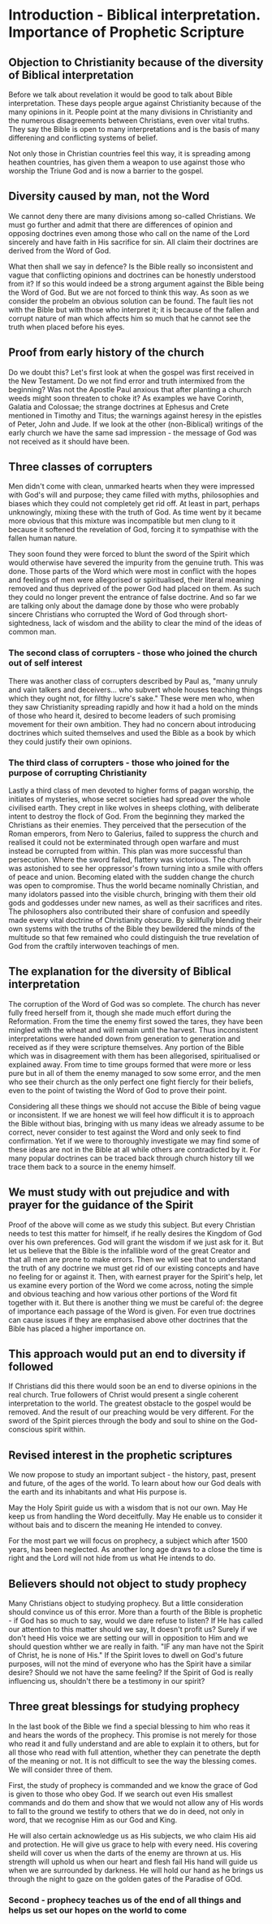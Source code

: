 # Introduction - Biblical interpretation. Importance of Prophetic Scripture

## Objection to Christianity because of the diversity of Biblical interpretation
Before we talk about revelation it would be good to talk about Bible interpretation. These days people argue against Christianity because of the many opinions in it.
People point at the many divisions in Christianity and the numerous disagreements between Christians, even over vital truths. They say the Bible is open to
many interpretations and is the basis of many differening and conflicting systems of belief.

Not only those in Christian countries feel this way, it is spreading among heathen countries, has given them a weapon to use against those who worship the
Triune God and is now a barrier to the gospel.

## Diversity caused by man, not the Word
We cannot deny there are many divisions among so-called Christians. We must go further and admit that there are differences of opinion and opposing doctrines
even among those who call on the name of the Lord sincerely and have faith in His sacrifice for sin. All claim their doctrines are derived from the Word
of God.

What then shall we say in defence? Is the Bible really so inconsistent and vague that conflicting opinions and doctrines can be honestly understood from it?
If so this would indeed be a strong argument against the Bible being the Word of God. But we are not forced to think this way. As soon as we consider the
probelm an obvious solution can be found. The fault lies not with the Bible but with those who interpret it; it is because of the fallen and corrupt nature
of man which affects him so much that he cannot see the truth when placed before his eyes.

## Proof from early history of the church
Do we doubt this? Let's first look at when the gospel was first received in the New Testament. Do we not find error and truth intermixed from the beginning?
Was not the Apostle Paul anxious that after planting a church weeds might soon threaten to choke it? As examples we have Corinth, Galatia and Colossae; the strange
doctrines at Ephesus and Crete mentioned in Timothy and Titus; the warnings against heresy in the epistles of Peter, John and Jude. If we look at the other
(non-Biblical) writings of the early church we have the same sad impression - the message of God was not received as it should have been.

## Three classes of corrupters
Men didn't come with clean, unmarked hearts when they were impressed with God's will and purpose; they came filled with myths, philosophies and biases which they could
not completely get rid off. At least in part, perhaps unknowingly, mixing these with the truth of God.  As time went by it became more obvious that this mixture was
incompatible but men clung to it because it softened the revelation of God, forcing it to sympathise with the fallen human nature.

They soon found they were forced to blunt the sword of the Spirit which would otherwise have severed the impurity from the genuine truth. This was done. Those parts of the
Word which were most in conflict with the hopes and feelings of men were allegorised or spiritualised, their literal meaning removed and thus deprived of the power God had
placed on them. As such they could no longer prevent the entrance of false doctrine. And so far we are talking only about the damage done by those who were probably
sincere Christians who corrupted the Word of God through short-sightedness, lack of wisdom and the ability to clear the mind of the ideas of common man.

### The second class of corrupters - those who joined the church out of self interest
There was another class of corrupters described by Paul as, "many unruly and vain talkers and deceivers... who subvert whole houses teaching things which they ought
not, for filthy lucre's sake." These were men who, when they saw Christianity spreading rapidly and how it had a hold on the minds of those who heard it, desired to become
leaders of such promising movement for their own ambition. They had no concern about introducing doctrines which suited themselves and used the Bible as a book by which
they could justify their own opinions.

### The third class of corrupters - those who joined for the purpose of corrupting Christianity
Lastly a third class of men devoted to higher forms of pagan worship, the initiates of mysteries, whose secret societies had spread over the whole civilised earth. They crept in like wolves in sheeps clothing, with deliberate intent to destroy the flock of God. From the beginning they marked the Christians as their enemies. They perceived that the persecution of the Roman emperors, from Nero to Galerius, failed to suppress the church and realised it could not be exterminated through open warfare and must instead be corrupted from within. This plan was more successful than persecution. Where the sword failed, flattery was victorious. The church was astonished to see her oppressor's frown turning into a smile with offers of peace and union. Becoming elated with the sudden change the church was open to compromise. Thus the world became nominally Christian, and many idolators passed into the visible church, bringing with them their old gods and goddesses under new names, as well as their sacrifices and rites. The philosophers also contributed their share of confusion and speedily made every vital doctrine of Christianity obscure. By skillfully blending their own systems with the truths of the Bible they bewildered the minds of the multitude so that few remained who could distinguish the true revelation of God from the craftily interwoven teachings of men.

## The explanation for the diversity of Biblical interpretation
The corruption of the Word of God was so complete. The church has never fully freed herself from it, though she made much effort during the Reformation. From the time the enemy first sowed the tares, they have been mingled with the wheat and will remain until the harvest. Thus inconsistent interpretations were handed down from generation to generation and received as if they were scripture themselves. Any portion of the Bible which was in disagreement with them has been allegorised, spiritualised or explained away. From time to time groups formed that were more or less pure but in all of them the enemy managed to sow some error, and the men who see their church as the only perfect one fight fiercly for their beliefs, even to the point of twisting the Word of God to prove their point.

Considering all these things we should not accuse the Bible of being vague or inconsistent. If we are honest we will feel how difficult it is to approach the Bible without bias, bringing with us many ideas we already assume to be correct, never consider to test against the Word and only seek to find confirmation. Yet if we were to thoroughly investigate we may find some of these ideas are not in the Bible at all while others are contradicted by it. For many popular doctrines can be traced back through church history till we trace them back to a source in the enemy himself.

## We must study with out prejudice and with prayer for the guidance of the Spirit
Proof of the above will come as we study this subject. But every Christian needs to test this matter for himself, if he really desires the Kingdom of God over his own preferences. God will grant the wisdom if we just ask for it. But let us believe that the Bible is the infallible word of the great Creator and that all men are prone to make errors. Then we will see that to understand the truth of any doctrine we must get rid of our existing concepts and have no feeling for or against it. Then, with earnest prayer for the Spirit's help, let us examine every portion of the Word we come across, noting the simple and obvious teaching and how various other portions of the Word fit together with it. But there is another thing we must be careful of: the degree of importance each passage of the Word is given. For even true doctrines can cause issues if they are emphasised above other doctrines that the Bible has placed a higher importance on.

## This approach would put an end to diversity if followed
If Christians did this there would soon be an end to diverse opinions in the real church. True followers of Christ would present a single coherent interpretation to the world. The greatest obstacle to the gospel would be removed. And the result of our preaching would be very different. For the sword of the Spirit pierces through the body and soul to shine on the God-conscious spirit within.

## Revised interest in the prophetic scriptures
We now propose to study an important subject - the history, past, present and future, of the ages of the world. To learn about how our God deals with the earth and its inhabitants and what His purpose is.

May the Holy Spirit guide us with a wisdom that is not our own. May He keep us from handling the Word deceitfully. May He enable us to consider it without bais and to discern the meaning He intended to convey.

For the most part we will focus on prophecy, a subject which after 1500 years, has been neglected. As another long age draws to a close the time is right and the Lord will not hide from us what He intends to do.

## Believers should not object to study prophecy
Many Christians object to studying prophecy.  But a little consideration should convince us of this error. More than a fourth of the Bible is prophetic - if God has so much to say, would we dare refuse to listen? If He has called our attention to this matter should we say, It doesn't profit us? Surely if we don't heed His voice we are setting our will in opposition to Him and we should question whther we are really in faith. "IF any man have not the Spirit of Christ, he is none of His." If the Spirit loves to dwell on God's future purposes, will not the mind of everyone who has the Spirit have a similar desire? Should we not have the same feeling? If the Spirit of God is really influencing us, shouldn't there be a testimony in our spirit?

## Three great blessings for studying prophecy
In the last book of the Bible we find a special blessing to him who reas it and hears the words of the prophecy. This promise is not merely for those who read it and fully  understand and are able to explain it to others, but for all those who read with full attention, whether they can penetrate the depth of the meaning or not. It is not difficult to see the way the blessing comes. We will consider three of them.

First, the study of prophecy is commanded and we know the grace of God is given to those who obey God. If we search out even His smallest commands and do them and show that we would not allow any of His words to fall to the ground we testify to others that we do in deed, not only in word, that we recognise Him as our God and King.

He will also certain acknowledge us as His subjects, we who claim His aid and protection. He will give us grace to help with every need. His covering sheild will cover us when the darts of the enemy are thrown at us. His strength will uphold us when our heart and flesh fail His hand will guide us when we are surrounded by darkness. He will hold our hand as he brings us through the night to gaze on the golden gates of the Paradise of GOd.

### Second - prophecy teaches us of the end of all things and helps us set our hopes on the world to come
